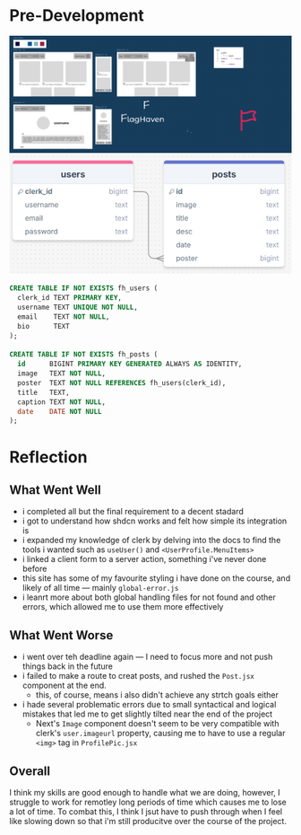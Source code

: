 # Pre-Development

![wireframes, user flow and images](./figma.png)
![drawSQL tables](./sql.png)

```sql
CREATE TABLE IF NOT EXISTS fh_users (
  clerk_id TEXT PRIMARY KEY,
  username TEXT UNIQUE NOT NULL,
  email    TEXT NOT NULL,
  bio      TEXT
);

CREATE TABLE IF NOT EXISTS fh_posts (
  id      BIGINT PRIMARY KEY GENERATED ALWAYS AS IDENTITY,
  image   TEXT NOT NULL,
  poster  TEXT NOT NULL REFERENCES fh_users(clerk_id),
  title   TEXT,
  caption TEXT NOT NULL,
  date    DATE NOT NULL
);
```

# Reflection

## What Went Well

- i completed all but the final requirement to a decent stadard
- i got to understand how shdcn works and felt how simple its integration is
- i expanded my knowledge of clerk by delving into the docs to find the tools i wanted such as `useUser()` and `<UserProfile.MenuItems>`
- i linked a client form to a server action, something i&apos;ve never done before
- this site has some of my favourite styling i have done on the course, and likely of all time — mainly `global-error.js`
- i leanrt more about both global handling files for not found and other errors, which allowed me to use them more effectively

## What Went Worse

- i went over teh deadline again — I need to focus more and not push things back in the future
- i failed to make a route to creat posts, and rushed the `Post.jsx` component at the end.
  - this, of course, means i also didn&apos;t achieve any strtch goals either
- i hade several problematic errors due to small syntactical and logical mistakes that led me to get slightly tilted near the end of the project
  - Next&apos;s `Image` component doesn't seem to be very compatible with clerk&apos;s `user.imageurl` property, causing me to have to use a regular `<img>` tag in `ProfilePic.jsx`

## Overall

I think my skills are good enough to handle what we are doing, however, I struggle to work for remotley long periods of time which causes me to lose a lot of time. To combat this, I think I jsut have to push through when I feel like slowing down so that i&apos;m still producitve over the course of the project.
